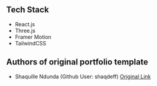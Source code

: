 ## Tech Stack

- React.js
- Three.js
- Framer Motion
- TailwindCSS

## Authors of original portfolio template

- Shaquille Ndunda (Github User: shaqdeff) [Original Link](https://github.com/shaqdeff/Portfolio-Template/assets/92020713/eed76a82-e59d-440b-a04c-a2dc00a508b7)